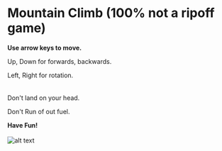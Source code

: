 # Mountain Climb (100% not a ripoff game)

**Use arrow keys to move.**


Up, Down for forwards, backwards.


Left, Right for rotation.
\
\
\
Don't land on your head.

Don't Run of out fuel.

**Have Fun!**
\
\
![alt text](https://github.com/mikemaid/Mountain-Climb/tree/main/Pictures/MainMenu.png?raw=true)
